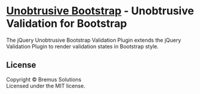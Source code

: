 [Unobtrusive Bootstrap](https://www.brecons.net/) - Unobtrusive Validation for Bootstrap
================================

The jQuery Unobtrusive Bootstrap Validation Plugin extends the jQuery Validation Plugin to render validation states in Bootstrap style.

## License
Copyright &copy; Bremus Solutions<br>
Licensed under the MIT license.
